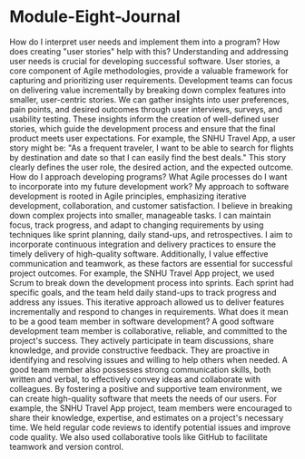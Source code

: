 # Module-Eight-Journal
How do I interpret user needs and implement them into a program? How does creating "user stories" help with this?
Understanding and addressing user needs is crucial for developing successful software. User stories, a core component of Agile methodologies, provide a valuable framework for capturing and prioritizing user requirements. Development teams can focus on delivering value incrementally by breaking down complex features into smaller, user-centric stories. We can gather insights into user preferences, pain points, and desired outcomes through user interviews, surveys, and usability testing. These insights inform the creation of well-defined user stories, which guide the development process and ensure that the final product meets user expectations.
For example, the SNHU Travel App, a user story might be: "As a frequent traveler, I want to be able to search for flights by destination and date so that I can easily find the best deals." This story clearly defines the user role, the desired action, and the expected outcome.
How do I approach developing programs? What Agile processes do I want to incorporate into my future development work?
My approach to software development is rooted in Agile principles, emphasizing iterative development, collaboration, and customer satisfaction. I believe in breaking down complex projects into smaller, manageable tasks. I can maintain focus, track progress, and adapt to changing requirements by using techniques like sprint planning, daily stand-ups, and retrospectives. I aim to incorporate continuous integration and delivery practices to ensure the timely delivery of high-quality software. Additionally, I value effective communication and teamwork, as these factors are essential for successful project outcomes.
For example, the SNHU Travel App project, we used Scrum to break down the development process into sprints. Each sprint had specific goals, and the team held daily stand-ups to track progress and address any issues. This iterative approach allowed us to deliver features incrementally and respond to changes in requirements.
What does it mean to be a good team member in software development?
A good software development team member is collaborative, reliable, and committed to the project's success. They actively participate in team discussions, share knowledge, and provide constructive feedback. They are proactive in identifying and resolving issues and willing to help others when needed. A good team member also possesses strong communication skills, both written and verbal, to effectively convey ideas and collaborate with colleagues. By fostering a positive and supportive team environment, we can create high-quality software that meets the needs of our users.
For example, the SNHU Travel App project, team members were encouraged to share their knowledge, expertise, and estimates on a project's necessary time. We held regular code reviews to identify potential issues and improve code quality. We also used collaborative tools like GitHub to facilitate teamwork and version control.
